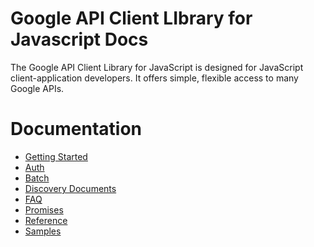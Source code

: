 # Google API Client LIbrary for Javascript Docs

 The Google API Client Library for JavaScript is designed for JavaScript
client-application developers. It offers simple, flexible
access to many Google APIs.

# Documentation

- [Getting Started](start.md)
- [Auth](auth.md)
- [Batch](batch.md)
- [Discovery Documents](discovery.md)
- [FAQ](faq.md)
- [Promises](promises.md)
- [Reference](reference.md)
- [Samples](samples.md)